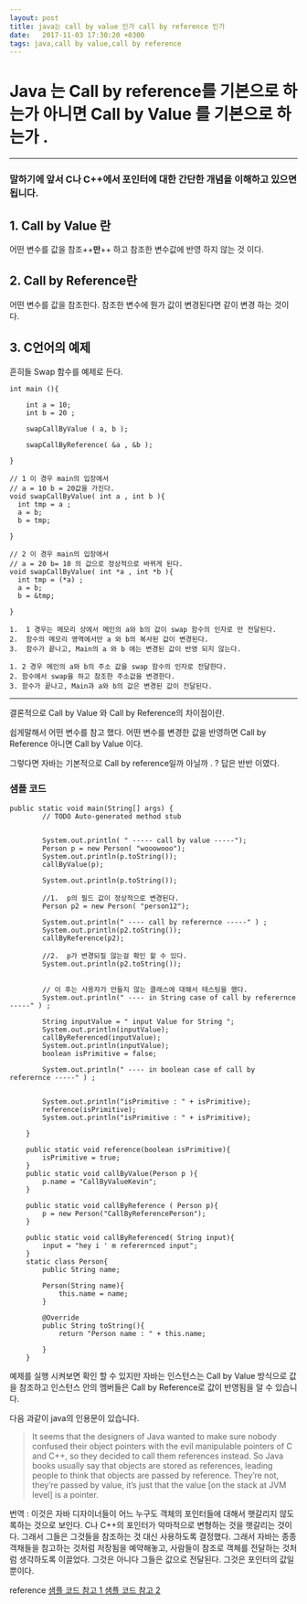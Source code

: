 ```yaml
---
layout: post
title: java는 call by value 인가 call by reference 인가
date:   2017-11-03 17:30:20 +0300
tags: java,call by value,call by reference
---
```


# Java 는 Call by reference를 기본으로 하는가 아니면 Call by Value 를 기본으로 하는가 .


---
### **말하기에 앞서 C나 C++에서 포인터에 대한 간단한 개념을 이해하고 있으면 됩니다.**

## 1. Call by Value 란
어떤 변수를 값을 참조++**만**++ 하고 참조한 변수값에 반영 하지 않는 것 이다.


## 2. Call by Reference란
어떤 변수를 값을 참조한다. 참조한 변수에 뭔가 값이 변경된다면 같이 변경 하는 것이다. 

## 3. C언어의 예제

흔히들 Swap 함수를 예제로 든다.

```
int main (){

	int a = 10;
    int b = 20 ;
    
    swapCallByValue ( a, b );
    
    swapCallByReference( &a , &b );

}

// 1 이 경우 main의 입장에서 
// a = 10 b = 20값을 가진다. 
void swapCallByValue( int a , int b ){
  int tmp = a ;
  a = b;
  b = tmp;

}

// 2 이 경우 main의 입장에서 
// a = 20 b= 10 의 값으로 정상적으로 바뀌게 된다. 
void swapCallByValue( int *a , int *b ){
  int tmp = (*a) ;
  a = b;
  b = &tmp;

}

1.  1 경우는 메모리 상에서 메인의 a와 b의 값이 swap 함수의 인자로 만 전달된다.
2.  함수의 메모리 영역에서만 a 와 b의 복사된 값이 변경된다. 
3.  함수가 끝나고, Main의 a 와 b 에는 변경된 값이 반영 되지 않는다. 

1. 2 경우 메인의 a와 b의 주소 값을 swap 함수의 인자로 전달한다. 
2. 함수에서 swap을 하고 참조한 주소값을 변경한다. 
3. 함수가 끝나고, Main과 a와 b의 값은 변경된 값이 전달된다. 

```

---

결론적으로  Call by Value 와 Call by Reference의 차이점이란.

쉽게말해서 어떤 변수를 참고 했다. 
어떤 변수를 변경한 값을 반영하면 Call by Reference 
아니면 Call by Value 이다. 


그렇다면 자바는 기본적으로 Call by reference일까 아닐까 . ?
답은 반반 이였다. 

### 샘플 코드 
```
public static void main(String[] args) {
		// TODO Auto-generated method stub


		System.out.println( " ----- call by value -----");
		Person p = new Person( "wooowooo");
		System.out.println(p.toString());
		callByValue(p);

		System.out.println(p.toString());

        //1.  p의 필드 값이 정상적으로 변경된다.  
		Person p2 = new Person( "person12");

		System.out.println(" ---- call by referernce -----" ) ;
		System.out.println(p2.toString());
		callByReference(p2);
      
		//2.  p가 변경되질 않는걸 확인 할 수 있다.
		System.out.println(p2.toString());


		// 이 후는 사용자가 만들지 않는 클래스에 대해서 테스팅을 했다. 
		System.out.println(" ---- in String case of call by referernce -----" ) ;

		String inputValue = " input Value for String ";
		System.out.println(inputValue);
		callByReferenced(inputValue);
		System.out.println(inputValue);
		boolean isPrimitive = false;

		System.out.println(" ---- in boolean case of call by referernce -----" ) ;


		System.out.println("isPrimitive : " + isPrimitive);
		reference(isPrimitive);
		System.out.println("isPrimitive : " + isPrimitive);

	}

	public static void reference(boolean isPrimitive){
		isPrimitive = true;
	}
	public static void callByValue(Person p ){
		p.name = "CallByValueKevin";
	}

	public static void callByReference ( Person p){
		p = new Person("CallByReferencePerson");
	}

	public static void callByReferenced( String input){
		input = "hey i ' m referernced input";
	}
	static class Person{
		public String name;

		Person(String name){
			this.name = name;
		}

		@Override
		public String toString(){
			return "Person name : " + this.name;

		}
	}
```


예제를 실행 시켜보면 확인 할 수 있지만 
자바는 인스턴스는 Call by Value 방식으로 값을 참조하고 
인스턴스 안의 멤버들은 Call by Reference로 값이 반영됨을 알 수 있습니다. 

다음 과같이 java의 인용문이 있습니다. 

>It seems that the designers of Java wanted to make sure nobody confused their object pointers with the evil manipulable pointers of C and C++, so they decided to call them references instead. So Java books usually say that objects are stored as references, leading people to think that objects are passed by reference. They’re not, they’re passed by value, it’s just that the value [on the stack at JVM level] is a pointer.
>
번역 : 이것은 자바 디자이너들이 어느 누구도 객체의 포인터들에 대해서 햇갈리지 않도록하는 것으로 보인다. C나 C++의 포인터가 악마적으로 변형하는 것을 햇갈리는 것이다. 그래서 그들은 그것들을 참조하는 것 대신 사용하도록 결정했다. 그래서 자바는 종종 객채들을 참고하는 것처럼 저장됨을 예약해놓고, 사람들이 참조로 객체를 전달하는 것처럼 생각하도록 이끌었다. 그것은 아니다 그들은 값으로 전달된다. 그것은 포인터의 값일 뿐이다. 


reference
[샘플 코드 참고 1 ](http://trypsr.tistory.com/74)
[샘플 코드 참고 2 ](http://mussebio.blogspot.kr/2012/05/java-call-by-valuereference.html)
